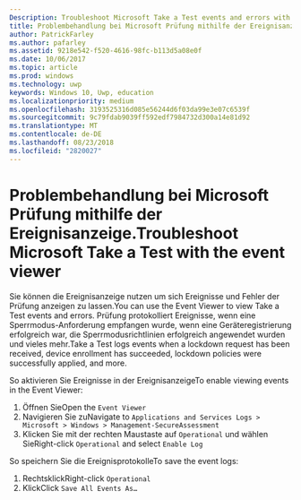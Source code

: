 ```yaml
---
Description: Troubleshoot Microsoft Take a Test events and errors with the event viewer.
title: Problembehandlung bei Microsoft Prüfung mithilfe der Ereignisanzeige.
author: PatrickFarley
ms.author: pafarley
ms.assetid: 9218e542-f520-4616-98fc-b113d5a08e0f
ms.date: 10/06/2017
ms.topic: article
ms.prod: windows
ms.technology: uwp
keywords: Windows 10, Uwp, education
ms.localizationpriority: medium
ms.openlocfilehash: 3193525316d085e56244d6f03da99e3e07c6539f
ms.sourcegitcommit: 9c79fdab9039ff592edf7984732d300a14e81d92
ms.translationtype: MT
ms.contentlocale: de-DE
ms.lasthandoff: 08/23/2018
ms.locfileid: "2820027"
---
```

# <a name="troubleshoot-microsoft-take-a-test-with-the-event-viewer"></a><span data-ttu-id="fb6c6-103">Problembehandlung bei Microsoft Prüfung mithilfe der Ereignisanzeige.</span><span class="sxs-lookup"><span data-stu-id="fb6c6-103">Troubleshoot Microsoft Take a Test with the event viewer</span></span>

<span data-ttu-id="fb6c6-104">Sie können die Ereignisanzeige nutzen um sich Ereignisse und Fehler der Prüfung anzeigen zu lassen.</span><span class="sxs-lookup"><span data-stu-id="fb6c6-104">You can use the Event Viewer to view Take a Test events and errors.</span></span> <span data-ttu-id="fb6c6-105">Prüfung protokolliert Ereignisse, wenn eine Sperrmodus-Anforderung empfangen wurde, wenn eine Geräteregistrierung erfolgreich war, die Sperrmodusrichtlinien erfolgreich angewendet wurden und vieles mehr.</span><span class="sxs-lookup"><span data-stu-id="fb6c6-105">Take a Test logs events when a lockdown request has been received, device enrollment has succeeded, lockdown policies were successfully applied, and more.</span></span>

<span data-ttu-id="fb6c6-106">So aktivieren Sie Ereignisse in der Ereignisanzeige</span><span class="sxs-lookup"><span data-stu-id="fb6c6-106">To enable viewing events in the Event Viewer:</span></span>
1. <span data-ttu-id="fb6c6-107">Öffnen Sie</span><span class="sxs-lookup"><span data-stu-id="fb6c6-107">Open the</span></span> `Event Viewer`
2. <span data-ttu-id="fb6c6-108">Navigieren Sie zu</span><span class="sxs-lookup"><span data-stu-id="fb6c6-108">Navigate to</span></span> `Applications and Services Logs > Microsoft > Windows > Management-SecureAssessment`
3. <span data-ttu-id="fb6c6-109">Klicken Sie mit der rechten Maustaste auf `Operational` und wählen Sie</span><span class="sxs-lookup"><span data-stu-id="fb6c6-109">Right-click `Operational` and select</span></span> `Enable Log`

<span data-ttu-id="fb6c6-110">So speichern Sie die Ereignisprotokolle</span><span class="sxs-lookup"><span data-stu-id="fb6c6-110">To save the event logs:</span></span>
1. <span data-ttu-id="fb6c6-111">Rechtsklick</span><span class="sxs-lookup"><span data-stu-id="fb6c6-111">Right-click</span></span> `Operational`
2. <span data-ttu-id="fb6c6-112">Klick</span><span class="sxs-lookup"><span data-stu-id="fb6c6-112">Click</span></span> `Save All Events As…`
